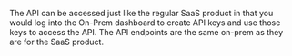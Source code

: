 The API can be accessed just like the regular SaaS product in that you would log into the On-Prem dashboard to create API keys and use those keys to access the API. The API
endpoints are the same on-prem as they are for the SaaS product.
